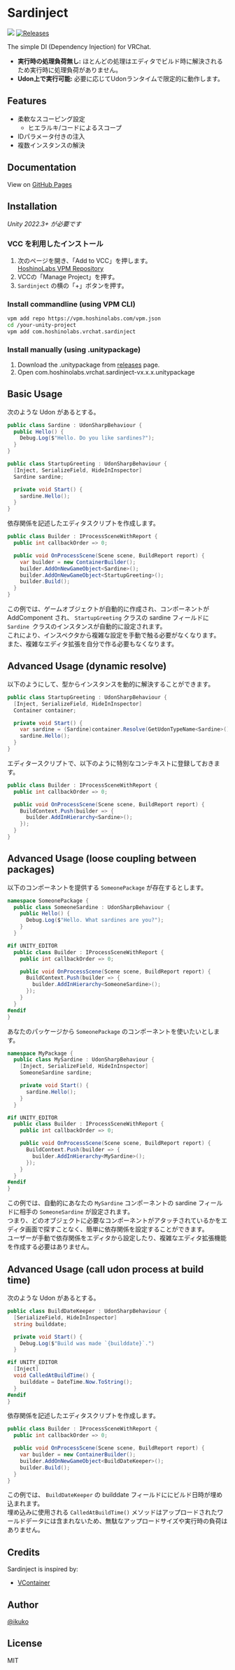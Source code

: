 # Sardinject

![](https://img.shields.io/badge/unity-2022.3+-000.svg)
[![Releases](https://img.shields.io/github/release/hoshinolabs-vrchat/Sardinject.svg)](https://github.com/hoshinolabs-vrchat/Sardinject/releases)

The simple DI (Dependency Injection) for VRChat.

- **実行時の処理負荷無し:** ほとんどの処理はエディタでビルド時に解決されるため実行時に処理負荷がありません。
- **Udon上で実行可能:** 必要に応じてUdonランタイムで限定的に動作します。

## Features

- 柔軟なスコーピング設定
  - ヒエラルキ/コードによるスコープ
- IDパラメータ付きの注入
- 複数インスタンスの解決

## Documentation

View on [GitHub Pages](https://sardinject.github.io)

## Installation

*Unity 2022.3+ が必要です*

### VCC を利用したインストール

1. 次のページを開き、「Add to VCC」を押します。  
  [HoshinoLabs VPM Repository](https://vpm.hoshinolabs.com/)
2. VCCの「Manage Project」を押す。
3. `Sardinject` の横の「+」ボタンを押す。

### Install commandline (using VPM CLI)

```bash
vpm add repo https://vpm.hoshinolabs.com/vpm.json
cd /your-unity-project
vpm add com.hoshinolabs.vrchat.sardinject
```

### Install manually (using .unitypackage)

1. Download the .unitypackage from [releases](https://github.com/hoshinolabs-vrchat/Sardinject/releases) page.
2. Open com.hoshinolabs.vrchat.sardinject-vx.x.x.unitypackage

## Basic Usage

次のような Udon があるとする。

```csharp
public class Sardine : UdonSharpBehaviour {
  public Hello() {
    Debug.Log($"Hello. Do you like sardines?");
  }
}
```

```csharp
public class StartupGreeting : UdonSharpBehaviour {
  [Inject, SerializeField, HideInInspector]
  Sardine sardine;

  private void Start() {
    sardine.Hello();
  }
}
```

依存関係を記述したエディタスクリプトを作成します。

```csharp
public class Builder : IProcessSceneWithReport {
  public int callbackOrder => 0;

  public void OnProcessScene(Scene scene, BuildReport report) {
    var builder = new ContainerBuilder();
    builder.AddOnNewGameObject<Sardine>();
    builder.AddOnNewGameObject<StartupGreeting>();
    builder.Build();
  }
}
```

この例では、ゲームオブジェクトが自動的に作成され、コンポーネントが AddComponent され、 `StartupGreeting` クラスの sardine フィールドに `Sardine `クラスのインスタンスが自動的に設定されます。  
これにより、インスペクタから複雑な設定を手動で触る必要がなくなります。  
また、複雑なエディタ拡張を自分で作る必要もなくなります。

## Advanced Usage (dynamic resolve)

以下のようにして、型からインスタンスを動的に解決することができます。

```csharp
public class StartupGreeting : UdonSharpBehaviour {
  [Inject, SerializeField, HideInInspector]
  Container container;

  private void Start() {
    var sardine = (Sardine)container.Resolve(GetUdonTypeName<Sardine>());
    sardine.Hello();
  }
}
```

エディタースクリプトで、以下のように特別なコンテキストに登録しておきます。

```csharp
public class Builder : IProcessSceneWithReport {
  public int callbackOrder => 0;

  public void OnProcessScene(Scene scene, BuildReport report) {
    BuildContext.Push(builder => {
      builder.AddInHierarchy<Sardine>();
    });
  }
}
```

## Advanced Usage (loose coupling between packages)

以下のコンポーネントを提供する `SomeonePackage` が存在するとします。

```csharp
namespace SomeonePackage {
  public class SomeoneSardine : UdonSharpBehaviour {
    public Hello() {
      Debug.Log($"Hello. What sardines are you?");
    }
  }

#if UNITY_EDITOR
  public class Builder : IProcessSceneWithReport {
    public int callbackOrder => 0;

    public void OnProcessScene(Scene scene, BuildReport report) {
      BuildContext.Push(builder => {
        builder.AddInHierarchy<SomeoneSardine>();
      });
    }
  }
#endif
}
```

あなたのパッケージから `SomeonePackage` のコンポーネントを使いたいとします。

```csharp
namespace MyPackage {
  public class MySardine : UdonSharpBehaviour {
    [Inject, SerializeField, HideInInspector]
    SomeoneSardine sardine;

    private void Start() {
      sardine.Hello();
    }
  }

#if UNITY_EDITOR
  public class Builder : IProcessSceneWithReport {
    public int callbackOrder => 0;

    public void OnProcessScene(Scene scene, BuildReport report) {
      BuildContext.Push(builder => {
        builder.AddInHierarchy<MySardine>();
      });
    }
  }
#endif
}
```

この例では、自動的にあなたの `MySardine` コンポーネントの sardine フィールドに相手の `SomeoneSardine` が設定されます。  
つまり、どのオブジェクトに必要なコンポーネントがアタッチされているかをエディタ画面で探すことなく、簡単に依存関係を設定することができます。  
ユーザーが手動で依存関係をエディタから設定したり、複雑なエディタ拡張機能を作成する必要はありません。

## Advanced Usage (call udon process at build time)

次のような Udon があるとする。

```csharp
public class BuildDateKeeper : UdonSharpBehaviour {
  [SerializeField, HideInInspector]
  string builddate;

  private void Start() {
    Debug.Log($"Build was made `{builddate}`.")
  }

#if UNITY_EDITOR
  [Inject]
  void CalledAtBuildTime() {
    builddate = DateTime.Now.ToString();
  }
#endif
}
```

依存関係を記述したエディタスクリプトを作成します。

```csharp
public class Builder : IProcessSceneWithReport {
  public int callbackOrder => 0;

  public void OnProcessScene(Scene scene, BuildReport report) {
    var builder = new ContainerBuilder();
    builder.AddOnNewGameObject<BuildDateKeeper>();
    builder.Build();
  }
}
```

この例では、 `BuildDateKeeper` の builddate フィールドににビルド日時が埋め込まれます。  
埋め込みに使用される `CalledAtBuildTime()` メソッドはアップロードされたワールドデータには含まれないため、無駄なアップロードサイズや実行時の負荷はありません。

## Credits

Sardinject is inspired by:

- [VContainer](https://github.com/hadashiA/VContainer)

## Author

[@ikuko](https://twitter.com/magi_ikuko)

## License

MIT
